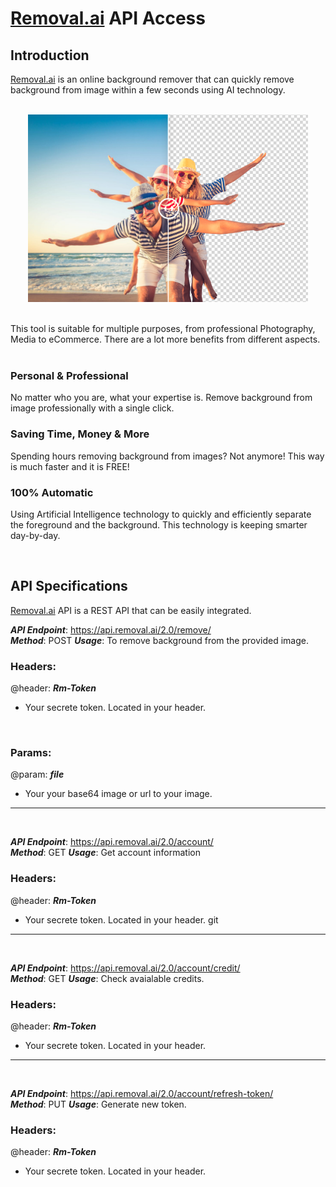 # <a href='https://removal.ai'>Removal.ai</a> API Access



## Introduction
<a href='https://removal.ai'>Removal.ai</a> is an online background remover that can quickly remove background from image within a few seconds using AI technology.
<br/>
<br/>
<p align="center">
<img src='./images/background remover.png' alt='background remover' height="300">
</p>

<br/>
This tool is suitable for multiple purposes, from professional Photography, Media to eCommerce. There are a lot more benefits from different aspects.<br/>
<br/>

### Personal & Professional
No matter who you are, what your expertise is. Remove background from image professionally with a single click.

### Saving Time, Money & More
Spending hours removing background from images? Not anymore! This way is much faster and it is FREE!

### 100% Automatic
Using Artificial Intelligence technology to quickly and efficiently separate the foreground and the background. This technology is keeping smarter day-by-day.

<br/>

## API Specifications
<a href='https://removal.ai'>Removal.ai</a> API is a REST API that can be easily integrated.

***API Endpoint***: https://api.removal.ai/2.0/remove/ <br/>
***Method***: POST
***Usage***: To remove background from the provided image.

### Headers:
@header: ***___Rm-Token___*** <br/>
- Your secrete token. Located in your header.

<br/>


### Params:
@param: ***___file___*** <br/>
- Your your base64 image or url to your image.

*************************************************************
<br/>

***API Endpoint***: https://api.removal.ai/2.0/account/ <br/>
***Method***: GET
***Usage***: Get account information

### Headers:
@header: ***___Rm-Token___*** <br/>
- Your secrete token. Located in your header.
git 
*************************************************************
<br/>

***API Endpoint***: https://api.removal.ai/2.0/account/credit/ <br/>
***Method***: GET
***Usage***: Check avaialable credits.

### Headers:
@header: ***___Rm-Token___*** <br/>
- Your secrete token. Located in your header.


*************************************************************
<br/>

***API Endpoint***: https://api.removal.ai/2.0/account/refresh-token/ <br/>
***Method***: PUT
***Usage***: Generate new token.

### Headers:
@header: ***___Rm-Token___*** <br/>
- Your secrete token. Located in your header.
